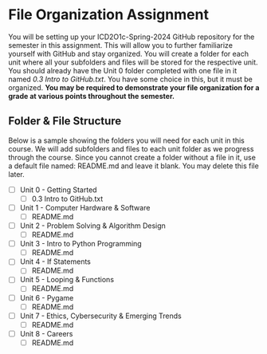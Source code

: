 # File Organization Assignment
You will be setting up your ICD2O1c-Spring-2024 GitHub repository for the semester in this assignment. This will allow you to further familiarize yourself with GitHub and stay organized. You will create a folder for each unit where all your subfolders and files will be stored for the respective unit. You should already have the Unit 0 folder completed with one file in it named *0.3 Intro to GitHub.txt*. You have some choice in this, but it must be organized.
**You may be required to demonstrate your file organization for a grade at various points throughout the semester.**

## Folder & File Structure
Below is a sample showing the folders you will need for each unit in this course. We will add subfolders and files to each unit folder as we progress through the course. Since you cannot create a folder without a file in it, use a default file named: README.md and leave it blank. You may delete this file later.

- [ ] Unit 0 - Getting Started
     - [ ] 0.3 Intro to GitHub.txt
- [ ] Unit 1 - Computer Hardware & Software
     - [ ] README.md
- [ ] Unit 2 - Problem Solving & Algorithm Design
     - [ ] README.md
- [ ] Unit 3 - Intro to Python Programming
     - [ ] README.md
- [ ] Unit 4 - If Statements
     - [ ] README.md
- [ ] Unit 5 - Looping & Functions
     - [ ] README.md
- [ ] Unit 6 - Pygame
     - [ ] README.md
- [ ] Unit 7 - Ethics, Cybersecurity & Emerging Trends
     - [ ] README.md
- [ ] Unit 8 - Careers
     - [ ] README.md
